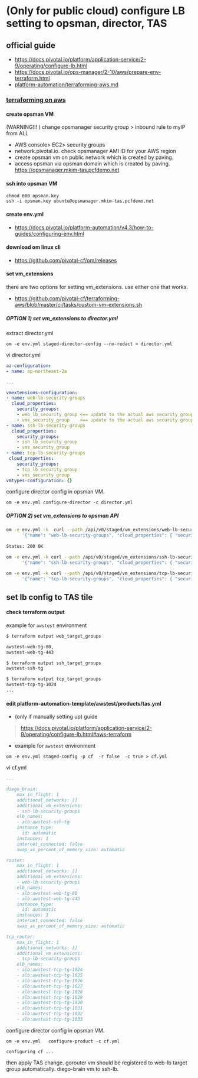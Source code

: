 
# (Only for public cloud) configure LB setting to opsman, director, TAS


## official guide
- https://docs.pivotal.io/platform/application-service/2-9/operating/configure-lb.html
- https://docs.pivotal.io/ops-manager/2-10/aws/prepare-env-terraform.html
- [platform-automation/terraforming-aws.md](terraforming-aws.md)

### [terraforming on aws](platform-automation/terraforming-aws.md)

#### create opsman VM
(WARNING!!! ) change opsmanager security group > inbound rule to myIP from ALL
- AWS console> EC2> security groups
- network.pivotal.io.  check opsmanager AMI ID for your AWS region
- create opsman vm on public network which is created by paving.
- access opsman via opsman domain which is created by paving. https://opsmanager.mkim-tas.pcfdemo.net

#### ssh into opsman VM
```
chmod 600 opsman.key 
ssh -i opsman.key ubuntu@opsmanager.mkim-tas.pcfdemo.net

```
####  create env.yml
- https://docs.pivotal.io/platform-automation/v4.3/how-to-guides/configuring-env.html


####  download om linux cli
- https://github.com/pivotal-cf/om/releases


#### set vm_extensions 
there are two options for setting vm_extensions. use either one that works.
- https://github.com/pivotal-cf/terraforming-aws/blob/master/ci/tasks/custom-vm-extensions.sh

##### OPTION 1) set vm_extensions to director.yml 
extract director.yml 
```
om -e env.yml staged-director-config --no-redact > director.yml
```
vi director.yml

``` yaml
az-configuration:
- name: ap-northeast-2a

... 

vmextensions-configuration:
- name: web-lb-security-groups
  cloud_properties:
    security_groups:
    - web_lb_security_group <== update to the actual aws security group.
    - vms_security_group    <== update to the actual aws security group.
- name: ssh-lb-security-groups
  cloud_properties:
    security_groups:
    - ssh_lb_security_group
    - vms_security_group
- name: tcp-lb-security-groups
 cloud_properties:
    security_groups:
    - tcp_lb_security_group
    - vms_security_group
vmtypes-configuration: {}
```
configure  director config in opsman VM.
```
om -e env.yml configure-director -c director.yml

```

##### OPTION 2) set vm_extensions to opsman API 

``` bash
om -e env.yml -k  curl --path /api/v0/staged/vm_extensions/web-lb-security-groups -x PUT -d \
      '{"name": "web-lb-security-groups", "cloud_properties": { "security_groups": ["web_lb_security_group", "vms_security_group"] }}'
      
Status: 200 OK

om -e env.yml -k curl --path /api/v0/staged/vm_extensions/ssh-lb-security-groups -x PUT -d \
      '{"name": "ssh-lb-security-groups", "cloud_properties": { "security_groups": ["ssh_lb_security_group", "vms_security_group"] }}'

om -e env.yml -k curl --path /api/v0/staged/vm_extensions/tcp-lb-security-groups -x PUT -d \
      '{"name": "tcp-lb-security-groups", "cloud_properties": { "security_groups": ["tcp_lb_security_group", "vms_security_group"] }}'
```



## set lb config to  TAS tile

#### check terraform output 
example for `awstest` environment
``` bash
$ terraform output web_target_groups

awstest-web-tg-80,
awstest-web-tg-443

$ terraform output ssh_target_groups
awstest-ssh-tg

$ terraform output tcp_target_groups
awstest-tcp-tg-1024
...    

```
#### edit platform-automation-template/awstest/products/tas.yml
- (only if manually setting up) guide
> https://docs.pivotal.io/platform/application-service/2-9/operating/configure-lb.html#aws-terraform
- example for `awstest` environment

```
om -e env.yml staged-config -p cf  -r false  -c true > cf.yml
```
vi cf.yml

``` yaml
...

diego_brain:
    max_in_flight: 1
    additional_networks: []
    additional_vm_extensions:
    - ssh-lb-security-groups
    elb_names:
    - alb:awstest-ssh-tg
    instance_type:
      id: automatic
    instances: 1
    internet_connected: false
    swap_as_percent_of_memory_size: automatic

router:
    max_in_flight: 1
    additional_networks: []
    additional_vm_extensions:
    - web-lb-security-groups
    elb_names:
    - alb:awstest-web-tg-80
    - alb:awstest-web-tg-443
    instance_type:
      id: automatic
    instances: 1
    internet_connected: false
    swap_as_percent_of_memory_size: automatic

tcp_router:
    max_in_flight: 1
    additional_networks: []
    additional_vm_extensions: 
    - tcp-lb-security-groups
    elb_names:
    - alb:awstest-tcp-tg-1024
    - alb:awstest-tcp-tg-1025
    - alb:awstest-tcp-tg-1026
    - alb:awstest-tcp-tg-1027
    - alb:awstest-tcp-tg-1028
    - alb:awstest-tcp-tg-1029
    - alb:awstest-tcp-tg-1030
    - alb:awstest-tcp-tg-1031
    - alb:awstest-tcp-tg-1032
    - alb:awstest-tcp-tg-1033
```

configure  director config in opsman VM.
```
om -e env.yml   configure-product -c cf.yml
```
```
configuring cf ...
```
then apply TAS change. gorouter vm should be registered to web-lb target group automatically. diego-brain vm  to ssh-lb.
